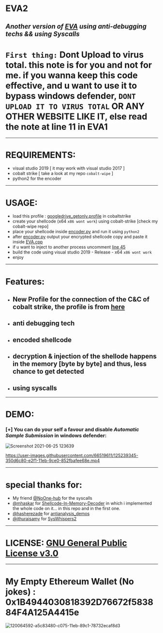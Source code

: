 # EVA2
## _Another version of [EVA](https://github.com/ORCA666/EVA) using anti-debugging techs &amp;&amp; using Syscalls_

# `First thing:` Dont Upload to virus total. this note is for you and not for me. if you wanna keep this code effective, and u want to use it to bypass windows defender, `DONT UPLOAD IT TO VIRUS TOTAL` OR ANY OTHER WEBSITE LIKE IT, else read the note at line 11 in EVA1

*****************************************************************************************************************************************

# REQUIREMENTS:
* visual studio 2019 [ it may work with visual studio 2017 ]
* cobalt strike [ take a look at my repo `cobalt-wipe` ]
* python2 for the encoder

*****************************************************************************************************************************************

# USAGE:
* load this profile : [googledrive_getonly.profile](https://github.com/ORCA666/EVA2/blob/main/googledrive_getonly.profile) in cobaltstrike 
* create your shellcode (x64 `x86 wont work`) using cobalt-strike [check my cobalt-wipe repo]
* place your shellcode inside [encoder.py](https://github.com/ORCA666/EVA2/blob/main/encoder.py) and run it using `python2`
* after [encoder.py](https://github.com/ORCA666/EVA2/blob/main/encoder.py) output your encrypted shellcode copy and paste it inside [EVA.cpp](https://github.com/ORCA666/EVA2/blob/main/EVA2-/EVA.cpp)
* if u want to inject to another process uncomment [line 45](https://github.com/ORCA666/EVA2/blob/2fa4662f03645af1ab3d5ae5248896749c28f64e/EVA2-/EVA.cpp#L45)
* build the code using visual studio 2019 - Release - x64 `x86 wont work`
* enjoy

*****************************************************************************************************************************************

# Features:
* ## New Profile for the connection of the C&C of cobalt strike, the profile is from [here](https://github.com/rsmudge/Malleable-C2-Profiles/blob/master/normal/googledrive_getonly.profile)
* ## anti debugging tech
* ## encoded shellcode
* ## decryption & injection of the shellode happens in the memory [byte by byte] and thus, less chance to get detected
* ## using syscalls    

*****************************************************************************************************************************************

# DEMO:
### [+] You can do your self a favour and disable *Automatic Sample Submission* in windows defender:

![Screenshot 2021-06-25 123639](https://user-images.githubusercontent.com/66519611/123405199-4137c100-d5b2-11eb-9d34-a2ae0ca65045.png)


https://user-images.githubusercontent.com/66519611/125239345-350d6c80-e2f1-11eb-9ce0-852fbafee68e.mp4



*****************************************************************************************************************************************

# special thanks for:
*  My friend [@NoOne-hub](https://github.com/NoOne-hub) for the syscalls 
*  [@mhaskar](https://github.com/mhaskar) for [Shellcode-In-Memory-Decoder](https://github.com/mhaskar/Shellcode-In-Memory-Decoder) in which i implemented the whole code on it... in this repo and in the first one. 
*  [@hasherezade](https://github.com/hasherezade) for [antianalysis_demos](https://github.com/hasherezade/antianalysis_demos)
*  [@jthuraisamy](https://github.com/jthuraisamy) for [SysWhispers2](https://github.com/jthuraisamy/SysWhispers2)

*****************************************************************************************************************************************

# LICENSE: [GNU General Public License v3.0](https://github.com/ORCA666/EVA2/blob/main/LICENSE)

*****************************************************************************************************************************************

# My Empty Ethereum Wallet (No jokes) : 0x1B4944030818392D76672f583884F4A125A4415e
![120064592-a5c83480-c075-11eb-89c1-78732ecaf8d3](https://user-images.githubusercontent.com/66519611/123219351-791d0680-d4d5-11eb-8248-e34069d0ad6d.png)



